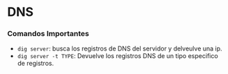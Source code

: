 # DNS

### Comandos Importantes

- `dig server`: busca los registros de DNS del servidor y delveulve una ip.
- `dig server -t TYPE`: Devuelve los registros DNS de un tipo especifico de registros.